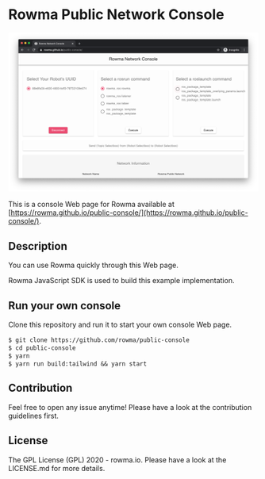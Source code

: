Rowma Public Network Console
====

![ScreenShot](/public/screen-shot.png)

This is a console Web page for Rowma available at [https://rowma.github.io/public-console/](https://rowma.github.io/public-console/).

## Description
You can use Rowma quickly through this Web page.

Rowma JavaScript SDK is used to build this example implementation.

## Run your own console
Clone this repository and run it to start your own console Web page.

```
$ git clone https://github.com/rowma/public-console
$ cd public-console
$ yarn
$ yarn run build:tailwind && yarn start
```

## Contribution
Feel free to open any issue anytime! Please have a look at the contribution guidelines first.

## License
The GPL License (GPL) 2020 - rowma.io. Please have a look at the LICENSE.md for more details.

